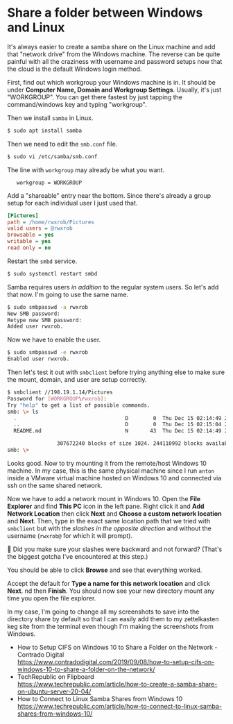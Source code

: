 # Share a folder between Windows and Linux

It's always easier to create a samba share on the Linux machine and add that "network drive" from the Windows machine. The reverse can be quite painful with all the craziness with username and password setups now that the cloud is the default Windows login method.

First, find out which workgroup your Windows machine is in. It should be under **Computer Name, Domain and Workgroup Settings**. Usually, it's just "WORKGROUP". You can get there fastest by just tapping the command/windows key and typing "workgroup".

Then we install `samba` in Linux.

```sh
$ sudo apt install samba
```

Then we need to edit the `smb.conf` file.

```sh
$ sudo vi /etc/samba/smb.conf
```

The line with `workgroup` may already be what you want.

```
   workgroup = WORKGROUP
```

Add a "shareable" entry near the bottom. Since there's already a group setup for each individual user I just used that.

```ini
[Pictures]
path = /home/rwxrob/Pictures
valid users = @rwxrob
browsable = yes
writable = yes
read only = no
```

Restart the `smbd` service.

```sh
$ sudo systemctl restart smbd
```

Samba requires users *in addition* to the regular system users. So let's add that now. I'm going to use the same name.

```sh
$ sudo smbpasswd -a rwxrob
New SMB password:
Retype new SMB password:
Added user rwxrob.
```

Now we have to enable the user.

```sh
$ sudo smbpasswd -e rwxrob
Enabled user rwxrob.
```

Then let's test it out with `smbclient` before trying anything else to make sure the mount, domain, and user are setup correctly.

```sh
$ smbclient //198.19.1.14/Pictures
Password for [WORKGROUP\rwxrob]:
Try "help" to get a list of possible commands.
smb: \> ls
  .                                   D        0  Thu Dec 15 02:14:49 2022
  ..                                  D        0  Thu Dec 15 02:15:04 2022
  README.md                           N       43  Thu Dec 15 02:14:49 2022

                307672240 blocks of size 1024. 244110992 blocks available
smb: \>
```

Looks good. Now to try mounting it from the remote/host Windows 10 machine. In my case, this is the same physical machine since I run `anton` inside a VMware virtual machine hosted on Windows 10 and connected via ssh on the same shared network.

Now we have to add a network mount in Windows 10. Open the **File Explorer** and find **This PC** icon in the left pane. Right click it and **Add Network Location** then click **Next** and **Choose a custom network location** and **Next**. Then, type in the exact same location path that we tried with `smbclient` but with the *slashes in the opposite direction* and without the username (`rwxrob@` for which it will prompt).

🤚 Did you make sure your slashes were backward and not forward? (That's the biggest gotcha I've encountered at this step.)

You should be able to click **Browse** and see that everything worked.

Accept the default for **Type a name for this network location** and click **Next**.
nd then **Finish**. You should now see your new directory mount any time you open the file explorer.

In my case, I'm going to change all my screenshots to save into the directory share by default so that I can easily add them to my zettelkasten keg site from the terminal even though I'm making the screenshots from Windows.

* How to Setup CIFS on Windows 10 to Share a Folder on the Network - Contrado Digital  
  <https://www.contradodigital.com/2019/09/08/how-to-setup-cifs-on-windows-10-to-share-a-folder-on-the-network/>
* TechRepublic on Flipboard  
  <https://www.techrepublic.com/article/how-to-create-a-samba-share-on-ubuntu-server-20-04/>
* How to Connect to Linux Samba Shares from Windows 10  
  <https://www.techrepublic.com/article/how-to-connect-to-linux-samba-shares-from-windows-10/>
